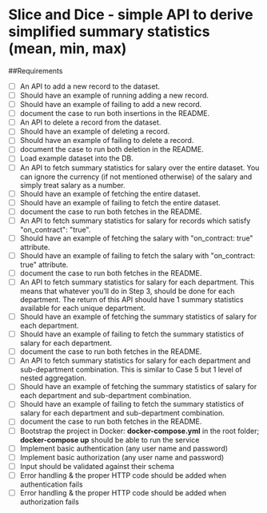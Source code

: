 # Slice and Dice - simple API to derive simplified summary statistics (mean, min, max)

##Requirements

- [ ] An API to add a new record to the dataset.
- [ ] Should have an example of running adding a new record.
- [ ] Should have an example of failing to add a new record.
- [ ] document the case to run both insertions in the README.
- [ ] An API to delete a record from the dataset.
- [ ] Should have an example of deleting a record.
- [ ] Should have an example of failing to delete a record.
- [ ] document the case to run both deletion in the README.
- [ ] Load example dataset into the DB.
- [ ] An API to fetch summary statistics for salary over the entire dataset. You can ignore the currency (if not
      mentioned otherwise) of the salary and simply treat salary as a number.
- [ ] Should have an example of fetching the entire dataset.
- [ ] Should have an example of failing to fetch the entire dataset.
- [ ] document the case to run both fetches in the README.
- [ ] An API to fetch summary statistics for salary for records which satisfy "on_contract": "true".
- [ ] Should have an example of fetching the salary with "on_contract: true" attribute.
- [ ] Should have an example of failing to fetch the salary with "on_contract: true" attribute.
- [ ] document the case to run both fetches in the README.
- [ ] An API to fetch summary statistics for salary for each department. This means that whatever you’ll do in Step 3, should be done for each department. The return of this API should have 1 summary statistics available for each unique department.
- [ ] Should have an example of fetching the summary statistics of salary for each department.
- [ ] Should have an example of failing to fetch the summary statistics of salary for each department.
- [ ] document the case to run both fetches in the README.
- [ ] An API to fetch summary statistics for salary for each department and sub-department combination. This
      is similar to Case 5 but 1 level of nested aggregation.
- [ ] Should have an example of fetching the summary statistics of salary for each department and sub-department combination.
- [ ] Should have an example of failing to fetch the summary statistics of salary for each department and sub-department combination.
- [ ] document the case to run both fetches in the README.
- [ ] Bootstrap the project in Docker: **docker-compose.yml** in the root folder; **docker-compose up** should be able to run the service
- [ ] Implement basic authentication (any user name and password)
- [ ] Implement basic authorization (any user name and password)
- [ ] Input should be validated against their schema
- [ ] Error handling & the proper HTTP code should be added when authentication fails
- [ ] Error handling & the proper HTTP code should be added when authorization fails

